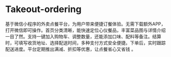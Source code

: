 # Takeout-ordering
基于微信小程序的外卖点餐平台，为用户带来便捷订餐体验。无需下载额外APP，打开微信即可操作。首页分类清晰，能快速定位心仪餐品，丰富菜品图与详情介绍一目了然。支持一键加入购物车、调整数量，还能添加口味、配料等备注。结算时，可填写收货地址、选择配送时间，多种支付方式安全便捷。下单后，实时跟踪配送进度。平台定期推出满减、折扣等优惠，让点餐省心又省钱 。 
